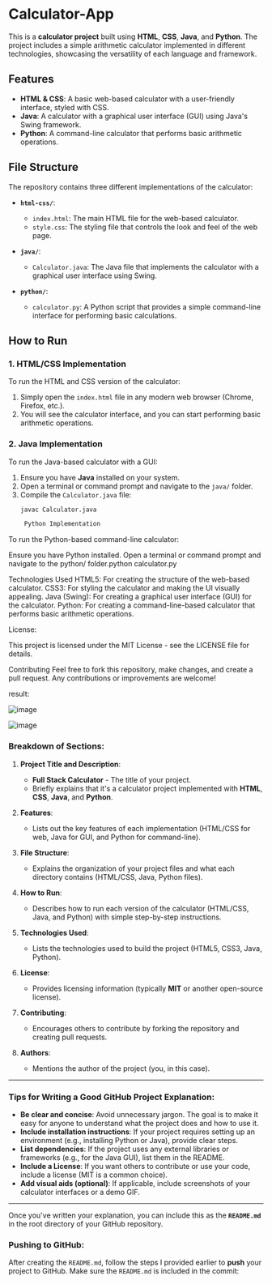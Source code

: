 # Calculator-App


This is a **calculator project** built using **HTML**, **CSS**, **Java**, and **Python**. The project includes a simple arithmetic calculator implemented in different technologies, showcasing the versatility of each language and framework.

## Features
- **HTML & CSS**: A basic web-based calculator with a user-friendly interface, styled with CSS.
- **Java**: A calculator with a graphical user interface (GUI) using Java's Swing framework.
- **Python**: A command-line calculator that performs basic arithmetic operations.

## File Structure

The repository contains three different implementations of the calculator:

- **`html-css/`**: 
  - `index.html`: The main HTML file for the web-based calculator.
  - `style.css`: The styling file that controls the look and feel of the web page.

- **`java/`**: 
  - `Calculator.java`: The Java file that implements the calculator with a graphical user interface using Swing.

- **`python/`**: 
  - `calculator.py`: A Python script that provides a simple command-line interface for performing basic calculations.

## How to Run

### 1. HTML/CSS Implementation
To run the HTML and CSS version of the calculator:
1. Simply open the `index.html` file in any modern web browser (Chrome, Firefox, etc.).
2. You will see the calculator interface, and you can start performing basic arithmetic operations.

### 2. Java Implementation
To run the Java-based calculator with a GUI:
1. Ensure you have **Java** installed on your system.
2. Open a terminal or command prompt and navigate to the `java/` folder.
3. Compile the `Calculator.java` file:
   ```bash
   javac Calculator.java

    Python Implementation
   
To run the Python-based command-line calculator:

Ensure you have Python installed.
Open a terminal or command prompt and navigate to the python/ folder.python calculator.py

Technologies Used
HTML5: For creating the structure of the web-based calculator.
CSS3: For styling the calculator and making the UI visually appealing.
Java (Swing): For creating a graphical user interface (GUI) for the calculator.
Python: For creating a command-line-based calculator that performs basic arithmetic operations.

License:

This project is licensed under the MIT License - see the LICENSE file for details.

Contributing
Feel free to fork this repository, make changes, and create a pull request. Any contributions or improvements are welcome!

result:

![image](https://github.com/user-attachments/assets/7d51208a-d2cb-4719-b3a2-f8b40dad4741)

![image](https://github.com/user-attachments/assets/c6c34fa7-ab94-4190-808b-3c585f9396d6)



### Breakdown of Sections:

1. **Project Title and Description**:  
   - **Full Stack Calculator** - The title of your project.
   - Briefly explains that it's a calculator project implemented with **HTML**, **CSS**, **Java**, and **Python**.

2. **Features**:  
   - Lists out the key features of each implementation (HTML/CSS for web, Java for GUI, and Python for command-line).
  
3. **File Structure**:  
   - Explains the organization of your project files and what each directory contains (HTML/CSS, Java, Python files).

4. **How to Run**:  
   - Describes how to run each version of the calculator (HTML/CSS, Java, and Python) with simple step-by-step instructions.

5. **Technologies Used**:  
   - Lists the technologies used to build the project (HTML5, CSS3, Java, Python).

6. **License**:  
   - Provides licensing information (typically **MIT** or another open-source license).

7. **Contributing**:  
   - Encourages others to contribute by forking the repository and creating pull requests.

8. **Authors**:  
   - Mentions the author of the project (you, in this case).

---

### Tips for Writing a Good GitHub Project Explanation:
- **Be clear and concise**: Avoid unnecessary jargon. The goal is to make it easy for anyone to understand what the project does and how to use it.
- **Include installation instructions**: If your project requires setting up an environment (e.g., installing Python or Java), provide clear steps.
- **List dependencies**: If the project uses any external libraries or frameworks (e.g., for the Java GUI), list them in the README.
- **Include a License**: If you want others to contribute or use your code, include a license (MIT is a common choice).
- **Add visual aids (optional)**: If applicable, include screenshots of your calculator interfaces or a demo GIF.

---

Once you've written your explanation, you can include this as the **`README.md`** in the root directory of your GitHub repository.

### Pushing to GitHub:
After creating the `README.md`, follow the steps I provided earlier to **push** your project to GitHub. Make sure the `README.md` is included in the commit:


   

